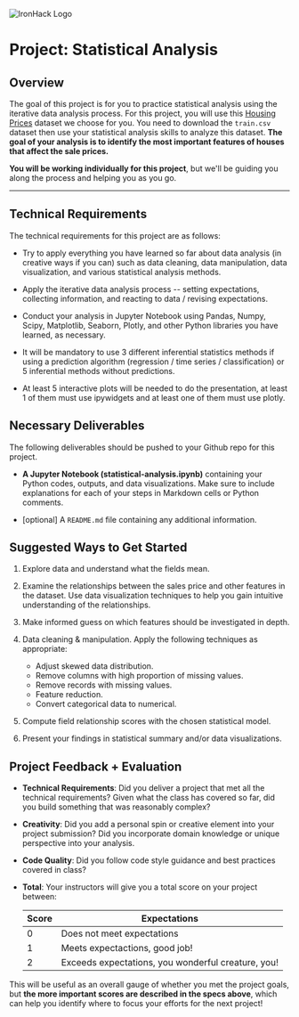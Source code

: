 ![IronHack Logo](https://s3-eu-west-1.amazonaws.com/ih-materials/uploads/upload_d5c5793015fec3be28a63c4fa3dd4d55.png)

# Project: Statistical Analysis

## Overview

The goal of this project is for you to practice statistical analysis using the iterative data analysis process. For this project, you will use this [Housing Prices](https://www.kaggle.com/c/house-prices-advanced-regression-techniques/data) dataset we choose for you. You need to download the `train.csv` dataset then use your statistical analysis skills to analyze this dataset. **The goal of your analysis is to identify the most important features of houses that affect the sale prices.**

**You will be working individually for this project**, but we'll be guiding you along the process and helping you as you go. 

---

## Technical Requirements

The technical requirements for this project are as follows:

* Try to apply everything you have learned so far about data analysis (in creative ways if you can) such as data cleaning, data manipulation, data visualization, and various statistical analysis methods.

* Apply the iterative data analysis process -- setting expectations, collecting information, and reacting to data / revising expectations.

* Conduct your analysis in Jupyter Notebook using Pandas, Numpy, Scipy, Matplotlib, Seaborn, Plotly, and other Python libraries you have learned, as necessary.

* It will be mandatory to use 3 different inferential statistics methods if using a prediction algorithm (regression / time series / classification) or 5 inferential methods without predictions.

* At least 5 interactive plots will be needed to do the presentation, at least 1 of them must use ipywidgets and at least one of them must use plotly.

## Necessary Deliverables

The following deliverables should be pushed to your Github repo for this project.

* **A Jupyter Notebook (statistical-analysis.ipynb)** containing your Python codes, outputs, and data visualizations. Make sure to include explanations for each of your steps in Markdown cells or Python comments.

* [optional] A `README.md` file containing any additional information.

## Suggested Ways to Get Started

1. Explore data and understand what the fields mean.

1. Examine the relationships between the sales price and other features in the dataset. Use data visualization techniques to help you gain intuitive understanding of the relationships.

1. Make informed guess on which features should be investigated in depth.

1. Data cleaning & manipulation. Apply the following techniques as appropriate:
    * Adjust skewed data distribution.
    * Remove columns with high proportion of missing values.
    * Remove records with missing values.
    * Feature reduction.
    * Convert categorical data to numerical.

1. Compute field relationship scores with the chosen statistical model.

1. Present your findings in statistical summary and/or data visualizations.

## Project Feedback + Evaluation

* __Technical Requirements__: Did you deliver a project that met all the technical requirements? Given what the class has covered so far, did you build something that was reasonably complex?

* __Creativity__: Did you add a personal spin or creative element into your project submission? Did you incorporate domain knowledge or unique perspective into your analysis.

* __Code Quality__: Did you follow code style guidance and best practices covered in class?

* __Total__: Your instructors will give you a total score on your project between:

    **Score**|**Expectations**
    -----|-----
    0|Does not meet expectations
    1|Meets expectactions, good job!
    2|Exceeds expectations, you wonderful creature, you!

This will be useful as an overall gauge of whether you met the project goals, but __the more important scores are described in the specs above__, which can help you identify where to focus your efforts for the next project!
